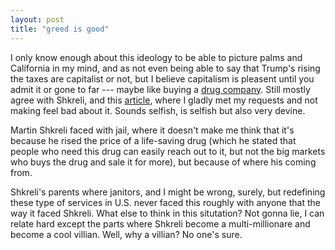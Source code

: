 ```yaml
---
layout: post
title: "greed is good"
---
```


I only know enough about this ideology to be able to picture palms and California in my mind, and as not even being able to say that Trump's rising the taxes are capitalist or not, but I believe capitalism is pleasent until you admit it or gone to far --- maybe like buying a [drug company][daraprim]. Still mostly agree with Shkreli, and this [article][article], where I gladly met my requests and not making feel bad about it. Sounds selfish, is selfish but also very devine.

Martin Shkreli faced with jail, where it doesn't make me think that it's because he rised the price of a life-saving drug (which he stated that people who need this drug can easily reach out to it, but not the big markets who buys the drug and sale it for more), but because of where his coming from.

Shkreli's parents where janitors, and I might be wrong, surely, but redefining these type of services in U.S. never faced this roughly with anyone that the way it faced Shkreli. What else to think in this situtation? Not gonna lie, I can relate hard except the parts where Shkreli become a multi-millionare and become a cool villian. Well, why a villian? No one's sure.





































[article]: https://www.washingtonpost.com/news/morning-mix/wp/2015/09/23/pharma-bro-martin-shkreli-and-the-very-american-debate-over-maximizing-profit/
[daraprim]: https://en.wikipedia.org/wiki/Martin_Shkreli